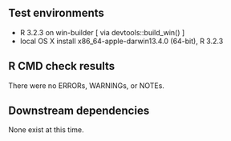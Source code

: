 
## Test environments
* R 3.2.3 on win-builder [ via devtools::build_win() ]
* local OS X install x86_64-apple-darwin13.4.0 (64-bit), R 3.2.3

## R CMD check results
There were no ERRORs, WARNINGs, or NOTEs.

## Downstream dependencies
None exist at this time.
